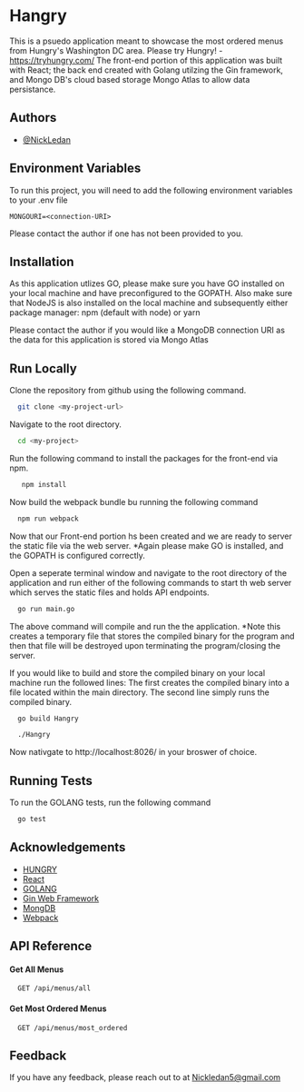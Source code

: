 
# Hangry

This is a psuedo application meant to showcase the most ordered menus from Hungry's Washington DC area. Please try Hungry! - https://tryhungry.com/
The front-end portion of this application was built with React; the back end created with Golang utilzing the Gin framework, and Mongo DB's cloud based storage Mongo Atlas to allow data persistance.


## Authors

- [@NickLedan](https://www.github.com/Ledan-bot)


## Environment Variables

To run this project, you will need to add the following environment variables to your .env file

`MONGOURI=<connection-URI>`

Please contact the author if one has not been provided to you.
## Installation

As this application utlizes GO, please make sure you have GO installed on your local machine and have preconfigured to the GOPATH. Also make sure that NodeJS is also installed on the local machine and subsequently either package manager: npm (default with node) or yarn

Please contact the author if you would like a MongoDB connection URI as the data for this application is stored via Mongo Atlas
## Run Locally


Clone the repository from github using the following command.
```bash
  git clone <my-project-url>
```
Navigate to the root directory.

```bash
  cd <my-project>
```
Run the following command to install the packages for the front-end via npm.
```bash
   npm install
```

Now build the webpack bundle bu running the following command

```bash
  npm run webpack
```
Now that our Front-end portion hs been created and we are ready to server the static file via the web server. *Again please make GO is installed, and the GOPATH is configured correctly.

Open a seperate terminal window and navigate to the root directory of the application and run either of the following commands to start th web server which serves the static files and holds API endpoints.
```bash
  go run main.go
```
The above command will compile and run the the application. *Note this creates a temporary file that stores the compiled binary for the program and then that file will be destroyed upon terminating the program/closing the server.

If you would like to build and store the compiled binary on your local machine run the followed lines: The first creates the compiled binary into a file located within the main directory. The second line simply runs the compiled binary.

```bash
  go build Hangry

  ./Hangry
```


Now nativgate to http://localhost:8026/ in your broswer of choice.

## Running Tests

To run the GOLANG tests, run the following command

```bash
  go test
```


## Acknowledgements

 - [HUNGRY](https://tryhungry.com/)
 - [React](https://reactjs.org)
 - [GOLANG](https://go.dev/)
 - [Gin Web Framework](https://github.com/gin-gonic/gin)
 - [MongDB](https://www.mongodb.com)
 - [Webpack](https://webpack.js.org)


## API Reference

#### Get All Menus

```http
  GET /api/menus/all
```



#### Get Most Ordered Menus

```http
  GET /api/menus/most_ordered
```



## Feedback

If you have any feedback, please reach out to at Nickledan5@gmail.com

